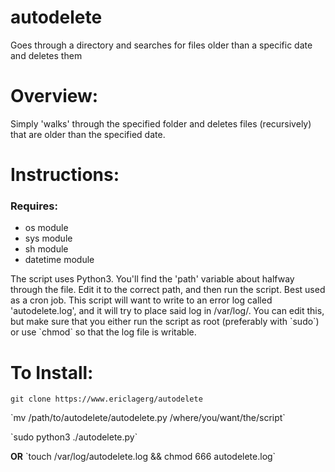 autodelete
==========

Goes through a directory and searches for files older than a specific date and deletes them

<h1> Overview: </h1>
<p>Simply 'walks' through the specified folder and deletes files (recursively) that are older than the specified date.

<h1> Instructions: </h1>
<h3> Requires: </h3>
<ul>
<li>os module</li>
<li>sys module</li>
<li>sh module</li>
<li>datetime module</li>
</ul>
<p>The script uses Python3. You'll find the 'path' variable about halfway through the file. Edit it to the correct path, and then run the script. Best used as a cron job. This script will want to write to an error log called 'autodelete.log', and it will try to place said log in /var/log/. You can edit this, but make sure that you either run the script as root (preferably with `sudo`) or use `chmod` so that the log file is writable.

<h1> To Install: </h1>

`git clone https://www.ericlagerg/autodelete`
<p>
`mv /path/to/autodelete/autodelete.py /where/you/want/the/script`
<p>
`sudo python3 ./autodelete.py`
<p><b>OR</b>
`touch /var/log/autodelete.log && chmod 666 autodelete.log`
